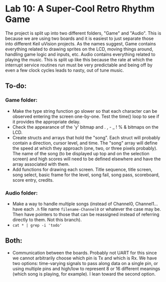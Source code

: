 # Lab 10: A Super-Cool Retro Rhythm Game

The project is split up into two different folders, "Game" and "Audio". This is because we are using two boards and it is easiest to just separate those into different Keil uVision projects. As the names suggest, Game contains everything related to drawing sprites on the LCD, moving things around, handling game logic and inputs, etc. Audio contains everything related to playing the music. This is split up like this because the rate at which the interrupt service routines run must be very predictable and being off by even a few clock cycles leads to nasty, out of tune music.

## To-do:
### Game folder:
* Make the type string function go slower so that each character can be observed entering the screen one-by-one. Test the time() loop to see if it provides the appropriate delay.
* Check the appearance of the 'y' bitmap and . , - \_ ! % & bitmaps on the LCD.
* Create structs and arrays that hold the "song". Each struct will probably contain a direction, cursor level, and time. The "song" array will define the speed at which they approach (one, two, or three pixels probably). The name of the song (to be displayed up top and on the selection screen) and high scores will need to be defined elsewhere and have the array associated with them.
* Add functions for drawing each screen. Title sequence, title screen, song select, basic frame for the level, song fail, song pass, scoreboard, score entry, credits.
### Audio folder:
* Make a way to handle multiple songs (instead of Channel0, Channel1... have each `.h` file name `filename-Channel0` or whatever the case may be. Then have pointers to those that can be reassigned instead of referring directly to them. Not this branch).
* `cat * | grep -i 'todo'`
## Both:
* Communication between the boards. Probably not UART for this since we cannot arbitrarily choose which pin is Tx and which is Rx. We have two options: time-varying signals to pass along data on a single pin, or using multiple pins and high/low to represent 8 or 16 different meanings (which song is playing, for example). I lean toward the second option.
